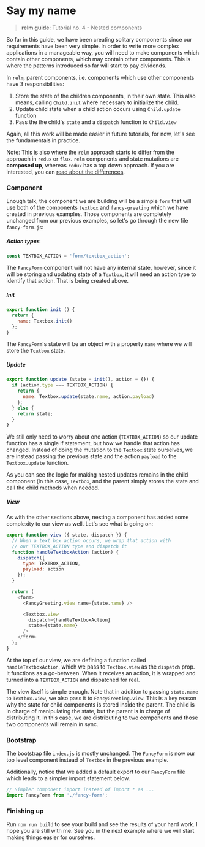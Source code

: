 # Say my name
> __relm guide__: Tutorial no. 4 - Nested components

So far in this guide, we have been creating solitary components since our requirements have been very simple. In order to write more complex applications in a manageable way, you will need to make components which contain other components, which may contain other components. This is where the patterns introduced so far will start to pay dividends.

In `relm`, parent components, i.e. components which use other components have 3 responsibilities:

1. Store the state of the children components, in their own state. This also means, calling `Child.init` where necessary to initialize the child.
2. Update child state when a child action occurs using `Child.update` function
3. Pass the the child's `state` and a `dispatch` function to `Child.view`    

Again, all this work will be made easier in future tutorials, for now, let's see the fundamentals in practice.

Note: This is also where the `relm` approach starts to differ from the approach in `redux` or `flux`. `relm` components and state mutations are __composed up__, whereas `redux` has a top down approach. If you are interested, you can [read about the differences](#TODO).


### Component

Enough talk, the component we are building will be a simple `form` that will use both of the components `textbox` and `fancy-greeting` which we have created in previous examples. Those components are completely unchanged from our previous examples, so let's go through the new file `fancy-form.js`:

##### Action types

```javascript
const TEXTBOX_ACTION = 'form/textbox_action';
```

The `FancyForm` component will not have any internal state, however, since it will be storing and updating state of a `Textbox`, it will need an action type to identify that action. That is being created above.

##### Init

```javascript
export function init () {
  return {
    name: Textbox.init()
  };
}
```

The `FancyForm`'s state will be an object with a property `name` where we will store the `Textbox` state.

##### Update

```javascript
export function update (state = init(), action = {}) {
  if (action.type === TEXTBOX_ACTION) {
    return {
      name: Textbox.update(state.name, action.payload)
    };
  } else {
    return state;
  }
}
```

We still only need to worry about one action (`TEXTBOX_ACTION`) so our update function has a single if statement, but how we handle that action has changed. Instead of doing the mutation to the `Textbox` state ourselves, we are instead passing the previous state and the action `payload` to the `Textbox.update` function.

As you can see the logic for making nested updates remains in the child component (in this case, `Textbox`, and the parent simply stores the state and call the child methods when needed.

##### View

As with the other sections above, nesting a component has added some complexity to our view as well. Let's see what is going on:

```javascript
export function view ({ state, dispatch }) {
  // When a text box action occurs, we wrap that action with
  // our TEXTBOX_ACTION type and dispatch it
  function handleTextboxAction (action) {
    dispatch({
      type: TEXTBOX_ACTION,
      payload: action
    });
  }

  return (
    <form>
      <FancyGreeting.view name={state.name} />

      <Textbox.view
        dispatch={handleTextboxAction}
        state={state.name}
      />
    </form>
  );
}
```
At the top of our view, we are defining a function called `handleTextboxAction`, which we pass to `Textbox.view` as the `dispatch` prop. It functions as a go-between. When it receives an action, it is wrapped and turned into a `TEXTBOX_ACTION` and dispatched for real.  

The view itself is simple enough. Note that in addition to passing `state.name` to `Textbox.view`, we also pass it to `FancyGreeting.view`. This is a key reason why the state for child components is stored inside the parent. The child is in charge of manipulating the state, but the parent is in charge of distributing it. In this case, we are distributing to two components and those two components will remain in sync.

### Bootstrap

The bootstrap file `index.js` is mostly unchanged. The `FancyForm` is now our top level component instead of `Textbox` in the previous example.

Additionally, notice that we added a default export to our `FancyForm` file which leads to a simpler import statement below.

```javascript
// Simpler component import instead of import * as ...
import FancyForm from './fancy-form';
```

### Finishing up

Run `npm run build` to see your build and see the results of your hard work. I hope you are still with me. See you in the next example where we will start making things easier for ourselves.
